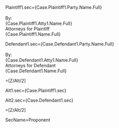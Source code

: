 Plaintiff1.sec={Case.Plaintiff1.Party.Name.Full}<br><br>By: <br>{Case.Plaintiff1.Atty1.Name.Full}<br>Attorneys for Plaintiff<br>{Case.Plaintiff1.Name.Full}

Defendant1.sec={Case.Defendant1.Party.Name.Full}<br><br>By: <br>{Case.Defendant1.Atty1.Name.Full}<br>Attorneys for Defendant<br>{Case.Defendant1.Name.Full}

=[Z/Alt/2]

Alt1.sec={Case.Plaintiff1.sec}

Alt2.sec={Case.Defendant1.sec}

=[Z/Alt/2]

SecName=Proponent